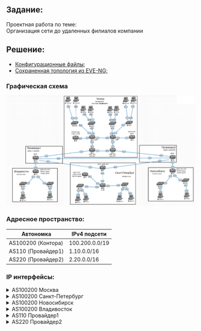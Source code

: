## Задание:

Проектная работа по теме:
<br>
Организация сети до удаленных филиалов компании

##  Решение:

- [Конфигурационные файлы;](configs/)
- [Сохраненная топология из EVE-NG;](eve-ng_lab_Poject.zip)

### Графическая схема

![](Topology.png)

### Адресное пространство:

| **Автономка**       | **IPv4 подсети**   |
|---------------------|--------------------|
| AS100200 (Контора)  | 100.200.0.0/19     |
| AS110 (Провайдер1)  | 1.10.0.0/16        |
| AS220 (Провайдер2)  | 2.20.0.0/16        |

### IP интерфейсы:

<details>
  <summary>AS100200 Москва</summary>

| **Device**   | **Interface**                                                             | **IPv4 Address**                                                                                                                  |
|--------------|---------------------------------------------------------------------------|-----------------------------------------------------------------------------------------------------------------------------------|
| **R1**       | Lo0<br>e0/0<br>e0/1<br>e0/2                                               | 100.200.0.1/32<br>10.1.2.1/24<br>10.1.3.1/24<br>2.20.99.1/31                                                                      |
| **R2**       | Lo0<br>e0/0<br>e0/1<br>e0/2                                               | 100.200.0.2/32<br>10.1.2.2/24<br>10.2.4.2/24<br>1.10.99.1/31                                                                      |
| **R3**       | Lo0<br>e0/0<br>e0/1<br>e0/3<br>e1/0.10<br>e1/0.100<br>e1/1.10<br>e1/1.100 | 100.200.0.3/32<br>10.3.4.3/24<br>10.1.3.3/24<br>10.3.5.3/24<br>192.168.0.1/24<br>10.3.25.3/24<br>100.200.1.193/26<br>10.3.27.3/24 |
| **R4**       | Lo0<br>e0/0<br>e0/1<br>e0/3<br>e1/0.10<br>e1/0.100<br>e1/1.10<br>e1/1.100 | 100.200.0.4/32<br>10.3.4.4/24<br>10.2.4.4/24<br>10.4.6.4/24<br>192.168.1.1/24<br>10.4.26.4/24<br>100.200.1.129/26<br>10.4.28.4/24 |
| **R5**       | Lo1<br>e0/3                                                               | 100.200.0.5/32<br>10.3.5.5/24                                                                                                     |
| **R6**       | Lo1<br>Tun0<br>e0/3                                                       | 100.200.0.6/32<br>10.255.0.1/24<br>10.4.6.6/24                                                                                    |
| **SW25**     | vlan100                                                                   | 10.3.25.25/24                                                                                                                     |
| **SW26**     | vlan100                                                                   | 10.4.26.26/24                                                                                                                     |
| **SW27**     | vlan100                                                                   | 10.3.27.27/24                                                                                                                     |
| **SW28**     | vlan100                                                                   | 10.4.28.28/24                                                                                                                     |
| **msk-srv1** | eth0                                                                      | 100.200.1.254/26                                                                                                                  |
| **msk-srv2** | eth0                                                                      | 100.200.1.253/26                                                                                                                  |
| **msk-srv3** | eth0                                                                      | 100.200.1.190/26                                                                                                                  |
| **msk-srv4** | eth0                                                                      | 100.200.1.189/26                                                                                                                  |
| **VPC39**    | eth0                                                                      | DHCP (192.168.0.0/24)                                                                                                             |
| **VPC40**    | eth0                                                                      | DHCP (192.168.0.0/24)                                                                                                             |
| **VPC43**    | eth0                                                                      | DHCP (192.168.1.0/24)                                                                                                             |
| **VPC44**    | eth0                                                                      | DHCP (192.168.1.0/24)                                                                                                             |

</details>

<details>
  <summary>AS100200 Санкт-Петербург</summary>

| **Device**   | **Interface**                                                     | **IPv4 Address**                                                                                                   |
|--------------|-------------------------------------------------------------------|--------------------------------------------------------------------------------------------------------------------|
| **R7**       | Lo0<br>e0/0<br>e0/1<br>e0/3                                       | 100.200.2.7/32<br>10.7.8.7/24<br>1.10.98.1/31<br>2.20.98.1/31                                                      |
| **R8**       | Lo0<br>e0/0<br>e0/1<br>e0/2.10<br>e0/2.100<br>e0/3.10<br>e0/3.100 | 100.200.2.8/32<br>10.7.8.8/24<br>10.8.9.8/24<br>192.168.2.1/24<br>10.8.33.8/24<br>100.200.2.193/26<br>10.8.29.8/24 |
| **R9**       | Lo0<br>Tun0<br>e0/1                                               | 100.200.2.9/32<br>10.255.0.2/24<br>10.8.9.9/24                                                                     |
| **SW29**     | vlan100                                                           | 10.8.29.29/24                                                                                                      |
| **SW33**     | vlan100                                                           | 10.8.33.33/24                                                                                                      |
| **spb-srv1** | eth0                                                              | 100.200.2.254/26                                                                                                   |
| **spb-srv2** | eth0                                                              | 100.200.2.253/26                                                                                                   |
| **VPC45**    | eth0                                                              | DHCP (192.168.2.0/24)                                                                                              |
| **VPC46**    | eth0                                                              | DHCP (192.168.2.0/24)                                                                                              |

</details>

<details>
  <summary>AS100200 Новосибирск</summary>

| **Device**   | **Interface**                                             | **IPv4 Address**                                                                                          |
|--------------|-----------------------------------------------------------|-----------------------------------------------------------------------------------------------------------|
| **R10**      | Lo0<br>e0/0.10<br>e0/0.100<br>e0/1<br>e0/3.10<br>e0/3.100 | 100.200.3.10/32<br>192.168.3.1/24<br>10.10.31.10/24<br>2.20.97.1/31<br>100.200.3.193/26<br>10.10.30.10/24 |
| **SW30**     | vlan100                                                   | 10.10.30.30/24                                                                                            |
| **SW31**     | vlan100                                                   | 10.10.31.31/24                                                                                            |
| **nsk-srv1** | eth0                                                      | 100.200.3.254/26                                                                                          |
| **VPC50**    | eth0                                                      | DHCP (192.168.3.0/24)                                                                                     |

</details>

<details>
  <summary>AS100200 Владивосток</summary>

| **Device**   | **Interface**                                             | **IPv4 Address**                                                                                          |
|--------------|-----------------------------------------------------------|-----------------------------------------------------------------------------------------------------------|
| **R11**      | Lo0<br>e0/0.10<br>e0/0.100<br>e0/1.10<br>e0/1.100<br>e0/3 | 100.200.4.11/32<br>100.200.4.193/26<br>10.11.32.11/24<br>192.168.4.1/24<br>10.11.34.11/24<br>1.10.96.1/31 |
| **SW32**     | vlan100                                                   | 10.11.32.32/24                                                                                            |
| **SW34**     | vlan100                                                   | 10.11.34.34/24                                                                                            |
| **vdk-srv1** | eth0                                                      | 100.200.4.254/26                                                                                          |
| **VPC52**    | eth0                                                      | DHCP (192.168.4.0/24)                                                                                     |

</details>

<details>
  <summary>AS110 Провайдер1</summary>

| **Device** | **Interface**                       | **IPv4 Address**                                                              |
|------------|-------------------------------------|-------------------------------------------------------------------------------|
| **R12**    | Lo0<br>e0/0<br>e0/1<br>e0/2<br>e0/3 | 1.10.0.12/32<br>1.10.255.0/31<br>1.10.98.0/31<br>1.10.99.0/31<br>1.10.96.0/31 |

</details>

<details>
  <summary>AS220 Провайдер2</summary>

| **Device** | **Interface**                       | **IPv4 Address**                                                              |
|------------|-------------------------------------|-------------------------------------------------------------------------------|
| **R12**    | Lo0<br>e0/0<br>e0/1<br>e0/2<br>e0/3 | 2.20.0.13/32<br>1.10.255.1/31<br>2.20.97.0/31<br>2.20.99.0/31<br>2.20.98.0/31 |

</details>
